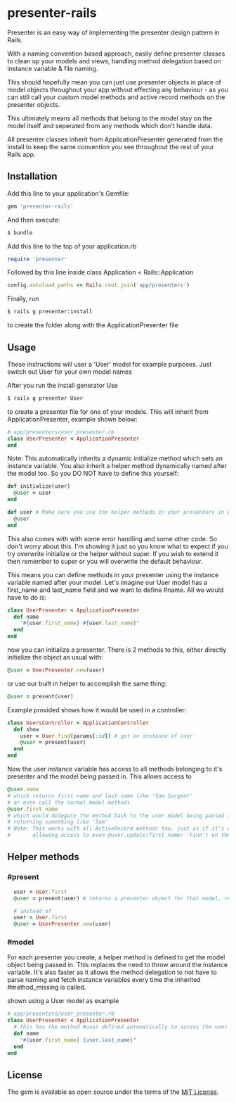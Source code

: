 # presenter-rails

  Presenter is an easy way of implementing the presenter design pattern in Rails.

  With a naming convention based approach, easily define presenter classes to clean up
  your models and views, handling method delegation based on instance variable & file naming.

  This should hopefully mean you can just use presenter objects in place of model objects
  throughout your app without effecting any behaviour - as you can still call your custom model
  methods and active record methods on the presenter objects.

  This ultimately means all methods that belong to the model stay on the model itself
  and seperated from any methods which don't handle data.

  All presenter classes inherit from ApplicationPresenter generated from the install to keep the same
  convention you see throughout the rest of your Rails app.

## Installation
Add this line to your application's Gemfile:

```ruby
gem 'presenter-rails'
```

And then execute:
```bash
$ bundle
```

Add this line to the top of your application.rb
```ruby
require 'presenter'
```

Followed by this line inside class Application < Rails::Application
```ruby
config.autoload_paths << Rails.root.join('app/presenters')
```

Finally, run
```bash
$ rails g presenter:install
```
to create the folder along with the ApplicationPresenter file

## Usage

These instructions will user a 'User' model for example purposes. Just switch out User for your own model names

After you run the install generator
Use
```bash
$ rails g presenter User
```

to create a presenter file for one of your models. This will inherit from ApplicationPresenter, example shown below:
```ruby
# app/presenters/user_presenter.rb
class UserPresenter < ApplicationPresenter
end
```

Note: This automatically inherits a dynamic initialize method which sets an instance variable. You also inherit a helper method dynamically named after the model too. 
So you DO NOT have to define this yourself:
```ruby
def initialize(user)
  @user = user
end

def user # Make sure you use the helper methods in your presenters in place of the instance variable.
  @user
end
```

This also comes with with some error handling and some other code. So don't worry about this.
I'm showing it just so you know what to expect if you try overwrite initialize or the helper without super. If you wish to extend it
then remember to super or you will overwrite the default behaviour.

This means you can define methods in your presenter using the instance variable named after your model.
Let's imagine our User model has a first_name and last_name field and we want to define #name. All we would have to do is:
```ruby
class UserPresenter < ApplicationPresenter
  def name
    "#{user.first_name} #{user.last_name}"
  end
end
```

now you can initialize a presenter. There is 2 methods to this, either directly initialize the object as usual with:
```ruby
@user = UserPresenter.new(user)
```
or use our built in helper to accomplish the same thing:
```ruby
@user = present(user)
```

Example provided shows how it would be used in a controller:
```ruby
class UsersController < ApplicationController
  def show
    user = User.find(params[:id]) # get an instance of user
    @user = present(user)
  end
end
```

Now the user instance variable has access to all methods belonging to it's presenter and the model being passed in.
This allows access to
```ruby
@user.name
# which returns first name and last name like 'Sam Sargent'
# or even call the normal model methods
@user.first_name
# which would delegate the method back to the user model being passed into the present helper
# returning something like 'Sam'
# Note: This works with all ActiveRecord methods too, just as if it's an object of the ActiveRecord class User
#       allowing access to even @user.update(first_name: 'Finn') on the presenter object
```

## Helper methods

### #present

```ruby
  user = User.first
  @user = present(user) # returns a presenter object for that model, replacing need to initialize with #new

  # instead of
  user = User.first
  @user = UserPresenter.new(user)
```

### #model

For each presenter you create, a helper method is defined to get the model object being passed in. This replaces the need to throw around
the instance variable. It's also faster as it allows the method delegation to not have to parse naming and fetch instance variables every time the inherited #method_missing is called.

shown using a User model as example
```ruby
# app/presenters/user_presenter.rb
class UserPresenter < ApplicationPresenter
  # this has the method #user defined automatically to access the user object being passed in to the presenter
  def name
    "#{user.first_name} {user.last_name}"
  end
end
```

## License
The gem is available as open source under the terms of the [MIT License](http://opensource.org/licenses/MIT).
